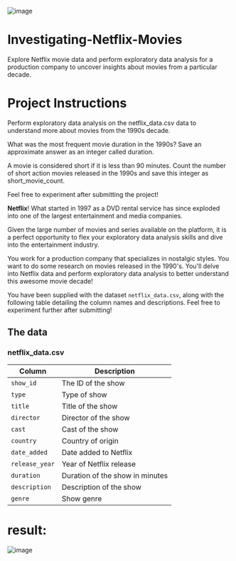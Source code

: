 ![image](https://github.com/user-attachments/assets/e87961ec-dd60-4d80-9635-f7faa0fc39d5)


# Investigating-Netflix-Movies
Explore Netflix movie data and perform exploratory data analysis for a production company to uncover insights about movies from a particular decade.

# Project Instructions
Perform exploratory data analysis on the netflix_data.csv data to understand more about movies from the 1990s decade.

What was the most frequent movie duration in the 1990s? Save an approximate answer as an integer called duration.

A movie is considered short if it is less than 90 minutes. Count the number of short action movies released in the 1990s and save this integer as short_movie_count.

Feel free to experiment after submitting the project!

**Netflix**! What started in 1997 as a DVD rental service has since exploded into one of the largest entertainment and media companies.

Given the large number of movies and series available on the platform, it is a perfect opportunity to flex your exploratory data analysis skills and dive into the entertainment industry.

You work for a production company that specializes in nostalgic styles. You want to do some research on movies released in the 1990's. You'll delve into Netflix data and perform exploratory data analysis to better understand this awesome movie decade!

You have been supplied with the dataset `netflix_data.csv`, along with the following table detailing the column names and descriptions. Feel free to experiment further after submitting!

## The data
### **netflix_data.csv**
| Column | Description |
|--------|-------------|
| `show_id` | The ID of the show |
| `type` | Type of show |
| `title` | Title of the show |
| `director` | Director of the show |
| `cast` | Cast of the show |
| `country` | Country of origin |
| `date_added` | Date added to Netflix |
| `release_year` | Year of Netflix release |
| `duration` | Duration of the show in minutes |
| `description` | Description of the show |
| `genre` | Show genre |


# result: 

![image](https://github.com/user-attachments/assets/dc90db5a-48d7-4886-b22b-c46ceb6517ec)



